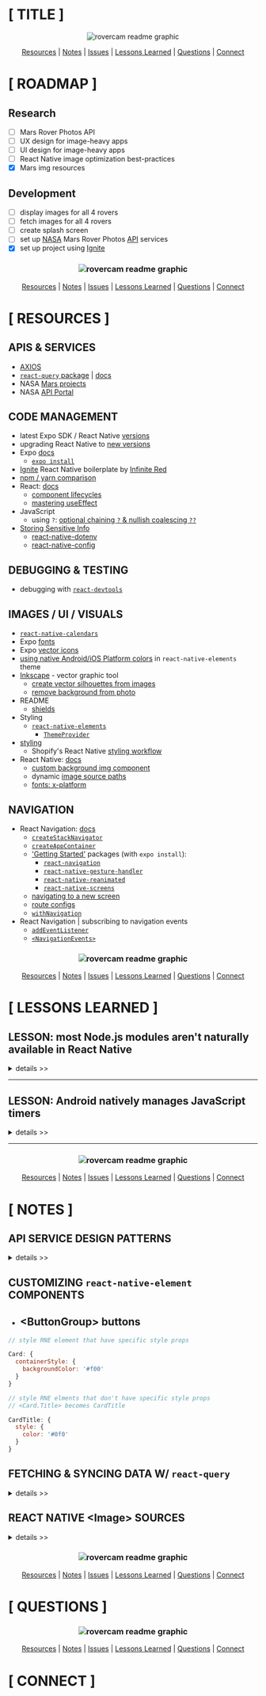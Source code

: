 # [ TITLE ]

<div align='center'>

![rovercam readme graphic](./assets/readme/build-notes-title.png)

</div>

<div align='center'>

[Resources](#resources) | [Notes](#notes) | [Issues](#issues) | [Lessons Learned](#lessons) | [Questions](#questions) | [Connect](#connect)

</div>

# [ ROADMAP ]

## **Research**

- [ ] Mars Rover Photos API
- [ ] UX design for image-heavy apps
- [ ] UI design for image-heavy apps
- [ ] React Native image optimization best-practices
- [x] Mars img resources

## **Development**

- [ ] display images for all 4 rovers
- [ ] fetch images for all 4 rovers
- [ ] create splash screen
- [ ] set up [NASA](https://api.nasa.gov/#mars-rover-photos) Mars Rover Photos [API](https://github.com/chrisccerami/mars-photo-api) services
- [x] set up project using [Ignite](https://github.com/infinitered/ignite)

<h3 id='resources' align='center'>

![rovercam readme graphic](./assets/readme/resources.png)

</h3>

<div align='center'>

[Resources](#resources) | [Notes](#notes) | [Issues](#issues) | [Lessons Learned](#lessons) | [Questions](#questions) | [Connect](#connect)

</div>

# [ RESOURCES ]

## APIS & SERVICES

- [AXIOS](https://github.com/axios/axios#axios)
- [`react-query` package](https://www.npmjs.com/package/react-query) | [docs](https://react-query.tanstack.com/)
- NASA [Mars projects](https://mars.nasa.gov/)
- NASA [API Portal](https://api.nasa.gov/)

## CODE MANAGEMENT

- latest Expo SDK / React Native [versions](https://docs.expo.dev/versions/latest/?redirected#each-expo-sdk-version-depends-on-a)
- upgrading React Native to [new versions](https://reactnative.dev/docs/upgrading)
- Expo [docs](https://docs.expo.dev)
  - [`expo install`](https://docs.expo.dev/guides/config-plugins/#expo-install)
- [Ignite](https://github.com/infinitered/ignite) React Native boilerplate by [Infinite Red](infinite.red)
- [npm / yarn comparison](https://classic.yarnpkg.com/en/docs/migrating-from-npm#toc-cli-commands-comparison)
- React: [docs](reactjs.org)
  - [component lifecycles](https://projects.wojtekmaj.pl/react-lifecycle-methods-diagram/)
  - [mastering useEffect](https://www.youtube.com/watch?v=dH6i3GurZW8)
- JavaScript
  - using `?`: [optional chaining `?` & nullish coalescing `??`](https://www.freecodecamp.org/news/how-the-question-mark-works-in-javascript/)
- [Storing Sensitive Info](https://reactnative.dev/docs/security#storing-sensitive-info)
  - [react-native-dotenv](https://github.com/goatandsheep/react-native-dotenv)
  - [react-native-config](https://github.com/luggit/react-native-config)

## DEBUGGING & TESTING

- debugging with [`react-devtools`](https://www.npmjs.com/package/react-devtools)

## IMAGES / UI / VISUALS

- [`react-native-calendars`](https://wix.github.io/react-native-calendars/docs/intro)
- Expo [fonts](https://docs.expo.dev/versions/latest/sdk/font/)
- Expo [vector icons](https://icons.expo.fyi/)
- [using native Android/iOS Platform colors](https://reactnativeelements.com/docs/customization#using-the-respective-platforms-native-colors) in `react-native-elements` theme
- [Inkscape](https://inkscape.org/) - vector graphic tool
  - [create vector silhouettes from images](https://www.youtube.com/watch?v=PRvqcfLToqY)
  - [remove background from photo](https://logosbynick.com/inkscape-how-to-remove-background/)
- README
  - [shields](https://shields.io/)
- Styling
  - [`react-native-elements`](https://reactnativeelements.com/)
    - [`ThemeProvider`](https://reactnativeelements.com/docs/customization#using-themeprovider)
- [styling](https://reactnative.dev/docs/style)
  - Shopify's React Native [styling workflow](https://shopify.engineering/5-ways-to-improve-your-react-native-styling-workflow)
- React Native: [docs](reactnative.dev)
  - [custom background img component](https://www.sitereq.com/post/two-easy-ways-to-add-react-native-background-image)
  - dynamic [image source paths](https://stackoverflow.com/a/41432660)
  - [fonts: x-platform](https://github.com/react-native-training/react-native-fonts)

## NAVIGATION

- React Navigation: [docs](https://reactnavigation.org/docs/4.x/getting-started)
  - [`createStackNavigator`](https://reactnavigation.org/docs/4.x/stack-navigator/)
  - [`createAppContainer`](https://reactnavigation.org/docs/4.x/app-containers#props-of-createappcontainer-on-react-native)
  - ['Getting Started'](https://reactnavigation.org/docs/4.x/getting-started) packages (with `expo install`):
    - [`react-navigation`](https://www.npmjs.com/package/react-navigation)
    - [`react-native-gesture-handler`](https://www.npmjs.com/package/react-native-gesture-handler)
    - [`react-native-reanimated`](https://www.npmjs.com/package/react-native-reanimated)
    - [`react-native-screens`](https://www.npmjs.com/package/react-native-screens)
  - [navigating to a new screen](https://reactnavigation.org/docs/4.x/navigating#navigating-to-a-new-screen)
  - [route configs](https://reactnavigation.org/docs/4.x/stack-navigator#routeconfigs)
  - [`withNavigation`](https://reactnavigation.org/docs/4.x/with-navigation/)
- React Navigation | subscribing to navigation events
  - [`addEventListener`](https://reactnavigation.org/docs/4.x/navigation-prop#addlistener---subscribe-to-updates-to-navigation-lifecycle)
  - [`<NavigationEvents>`](https://reactnavigation.org/docs/4.x/navigation-events)

<h3 id='lessons' align='center'>

![rovercam readme graphic](./assets/readme/lessons.png)

</h3>

<div align='center'>

[Resources](#resources) | [Notes](#notes) | [Issues](#issues) | [Lessons Learned](#lessons) | [Questions](#questions) | [Connect](#connect)

</div>

# [ LESSONS LEARNED ]

## **LESSON:** most Node.js modules aren't naturally available in React Native

<details>
<summary>details >></summary>

```reactnative
Unable to resolve module fs from <project path>/node_modules/dotenv/lib/main.js: fs could not be found within the project or in these directories: node_modules
```

### **Environment**

- `"react-query": "^3.34.14"`
- `"react-native": "0.64.3"`

### **Attempted**

- checked out these:
  - [using core node.js modules in react native apps](https://javascript.plainenglish.io/using-core-node-js-modules-in-react-native-apps-e6002a33b6ff)
  - issue [1871](https://github.com/facebook/react-native/issues/1871?ref=hackernoon.com)
  - issue [6253](https://github.com/facebook/react-native/issues/6253?ref=hackernoon.com)
  - `browserify` [handbook](https://github.com/browserify/browserify-handbook?ref=hackernoon.com#builtins)

### **Solution**

- [`browserify`](https://browserify.org/?ref=hackernoon.com) | bundles all of your deps so you can `require` them in the browser

### **Root Cause**

- Node.js is written in C++ so it can't get bundled with React Native's JavaScript bundle

</details>

<hr>

## **LESSON:** Android natively manages JavaScript timers

<details>
<summary>details >></summary>

```reactnative
Setting a timer for a long period of time, i.e. multiple minutes, is a performance and correctness issue on Android as it keeps the timer module awake, and timers can only be called when the app is in the foreground. See https://github.com/facebook/react-native/issues/12981 for more info.
(Saw setTimeout with duration 300000ms)
```

### **Evironment**

- `"react-query": "^3.34.14"`
- `"react-native": "0.64.3"`

### **Attempted**

- [x] check out [issue link](https://github.com/facebook/react-native/issues/12981) provided in warning message
  - _\* issue was locked 20JUL01 \*_
  - JS timers get tracked natively on Android - ie. dictates timer triggers. React Native monitors the triggered timers in relation to app lifecycle / rendering
  - IF: long timer is set - app open while timer active === all good
    - ELSE IF: app bg'd BEFORE timer finishes === timer wont activate until next app open
    - EXCEPTION: headless JS timers run when app is bg'd
  - IF: on-app-open timer activation doesn't matter === ignore the warning
    - ELSE IF: timer needs to live for life of session w/out foreground trigger === find your own fix for ignoring the timer on foreground (aka. a different pkg than the one causing the warning)
  - `Alarm Manager` not to be used to wake app - waking up apps with `setTimeout` = "bad idea" (from the core team)
  - warning remains for awareness
- [ ] explore `react-query` docs for a way to shorten/adjust the timer

### **Solution**

- find package that doesn't throw the warning
- quiet the warning

### **Root Cause**

```javascript
var _proto = Query.prototype;

_proto.setOptions = function setOptions(options) {
	var _this$options$cacheTi;

	this.options = (0, _extends2.default)({}, this.defaultOptions, options);
	this.meta = options == null ? void 0 : options.meta; // Default to 5 minutes if not cache time is set

	// this is where the 300 seconds (^^^ 5 minutes ^^^) is coming from in the warning
	this.cacheTime = Math.max(
		this.cacheTime || 0,
		(_this$options$cacheTi = this.options.cacheTime) != null
			? _this$options$cacheTi
			: 5 * 60 * 1000
	);
};

_proto.setDefaultOptions = function setDefaultOptions(options) {
	this.defaultOptions = options;
};

_proto.scheduleGc = function scheduleGc() {
	var _this = this;

	this.clearGcTimeout();

	// cacheTime implementation
	if ((0, _utils.isValidTimeout)(this.cacheTime)) {
		this.gcTimeout = setTimeout(function () {
			_this.optionalRemove();
		}, this.cacheTime);
	}
};
```

</details>

<hr>

<h3 id='notes' align='center'>

![rovercam readme graphic](./assets/readme/notes.png)

</h3>

<div align='center'>

[Resources](#resources) | [Notes](#notes) | [Issues](#issues) | [Lessons Learned](#lessons) | [Questions](#questions) | [Connect](#connect)

</div>

# [ NOTES ]

## **API SERVICE DESIGN PATTERNS**

<details>
<summary>details >></summary>

- Infinite Red’s “Ignite” React Native boilerplate [services/api setup](https://github.com/infinitered/ignite/tree/master/boilerplate/app/services/api)
- Tommy Groshong | [reduce state mgmt footprint](https://blog.testdouble.com/posts/2021-05-03-reduce-state-management-with-react-query/) with [React Query](https://react-query.tanstack.com/) ( [Tanner Linsley](https://twitter.com/tannerlinsley) )
- Kent Dodds
  - [app state mgmt with React](https://kentcdodds.com/blog/application-state-management-with-react)
  - faster React apps with [state colocation](https://kentcdodds.com/blog/state-colocation-will-make-your-react-app-faster)
  - [general colocation](https://kentcdodds.com/blog/colocation)
  - [use React Context effectively](https://kentcdodds.com/blog/how-to-use-react-context-effectively)
  - [fixing slow renders](https://kentcdodds.com/blog/fix-the-slow-render-before-you-fix-the-re-render)
- Net Ninja | [React Query tutorial playlist](https://www.youtube.com/playlist?list=PL4cUxeGkcC9jpi7Ptjl5b50p9gLjOFani)
- Better Dev | [make a stellar React + NASA API app](https://www.youtube.com/watch?v=UtRNVNkCBq8)

CHECK OUT LATER
( VORTX API ) [NestJS](https://nestjs.com/) | Node.js framework for building server-side apps & apis
Brad’s NestJS [crash course](https://www.youtube.com/watch?v=wqhNoDE6pb4)
used in `Ignite` | [Mobx-state-tree](https://mobx-state-tree.js.org/intro/welcome)
[`react-native-elements`](https://reactnativeelements.com/docs/overview)

MISC
[undici](https://github.com/nodejs/undici#undici) | Node.js http client ( getting added to Node )
[WHATWG](https://whatwg.org/) | web hypertext application technology working group

</details>

## **CUSTOMIZING `react-native-element` COMPONENTS**

- \<ButtonGroup\> buttons
  -

```JavaScript
// style RNE element that have specific style props

Card: {
  containerStyle: {
    backgroundColor: '#f00'
  }
}

// style RNE elments that don't have specific style props
// <Card.Title> becomes CardTitle

CardTitle: {
  style: {
    color: '#0f0'
  }
}
```

## **FETCHING & SYNCING DATA W/ `react-query`**

<details>
<summary>details >></summary>

- worked through Android timer warning when using `react-query`

</details>

## **REACT NATIVE \<Image\> SOURCES**

<details>
<summary>details >></summary>

_why is something as simple as using local project images such a PITA.._

> _React Native docs: [ImageSource](https://reactnative.dev/docs/image#imagesource)_
>
> `number` - opaque type returned by something like `require('./image.jpg')`.

- [displaying images with React Native](https://blog.logrocket.com/>displaying-images-with-the-react-native-image-component/)

</details>

<h3 id='questions' align='center'>

![rovercam readme graphic](./assets/readme/questions.png)

</h3>

<div align='center'>

[Resources](#resources) | [Notes](#notes) | [Issues](#issues) | [Lessons Learned](#lessons) | [Questions](#questions) | [Connect](#connect)

</div>

# [ QUESTIONS ]

<h3 id='connect' align='center'>

![rovercam readme graphic](./assets/readme/connect.png)

</h3>

<div align='center'>

[Resources](#resources) | [Notes](#notes) | [Issues](#issues) | [Lessons Learned](#lessons) | [Questions](#questions) | [Connect](#connect)

</div>

# [ CONNECT ]
